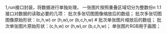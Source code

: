 1,run接口封装，将数据进行单独处理，
    一张图片按照重叠区域切分为整数份n
    1.1 接口对数据的读取必要的几项：
        批次多张切图图像缩放后的数组；
        批次多张切图图像原始形状：(c,h,w) or (h,w),or (b,c,h,w)
        #
        批次单张图片缩放后的数组；
        批次单张图片原始形状：(c,h,w) or (h,w),or (b,c,h,w)；
        单张图片RGB用于画图；
